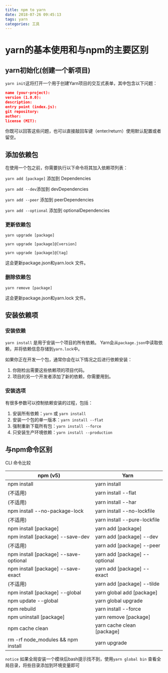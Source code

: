 ```yaml
---
title: npm to yarn
date: 2018-07-26 09:45:13
tags: yarn
categories: 工具
---
```

# yarn的基本使用和与npm的主要区别

## yarn初始化(创建一个新项目)

`yarn init`这将打开一个用于创建Yarn项目的交互式表单，其中包含以下问题：

```json
name (your-project):
version (1.0.0):
description:
entry point (index.js):
git repository:
author:
license (MIT):
```

你既可以回答这些问题，也可以直接敲回车键（enter/return）使用默认配置或者留空。

## 添加依赖包

在使用一个包之前，你需要执行以下命令将其加入依赖项列表：

`yarn add [package]` 添加到 Dependencies

`yarn add --dev`添加到 devDependencies

`yarn add --peer` 添加到 peerDependencies

`yarn add --optional` 添加到 optionalDependencies

### 更新依赖包

`yarn upgrade [package]`

`yarn upgrade [package]@[version]`

`yarn upgrade [package]@[tag]`

这会更新package.json和yarn.lock 文件。

### 删除依赖包

`yarn remove [package]`

这会更新package.json和yarn.lock 文件。

## 安装依赖项

### 安装依赖

`yarn install` 是用于安装一个项目的所有依赖。 Yarn会从`package.json`中读取依赖，并将依赖信息存储到`yarn.lock`中。

如果你正在开发一个包，通常你会在以下情况之后进行依赖安装：

1. 你刚检出需要这些依赖项的项目代码。
2. 项目的另一个开发者添加了新的依赖，你需要用到。

### 安装选项

有很多参数可以控制依赖安装的过程，包括：

1. 安装所有依赖：`yarn` 或 `yarn install`
2. 安装一个包的单一版本：`yarn install --flat`
3. 强制重新下载所有包：`yarn install --force`
4. 只安装生产环境依赖：`yarn install --production`

## 与npm命令区别

CLI 命令比较

|npm (v5) |Yarn|
|  ------ | ------ |
|npm install  |   yarn install|
|(不适用)      |  yarn install --flat|
|(不适用)        |  yarn install --har
|npm install --no-package-lock   |yarn install --no-lockfile
|(不适用)           |yarn install --pure-lockfile
|npm install [package]            |  yarn add [package]
|npm install [package] --save-dev  | yarn add [package] --dev
|(不适用)                          |   yarn add [package] --peer
|npm install [package] --save-optional |yarn add [package] --optional
|npm install [package] --save-exact|yarn add [package] --exact
|(不适用)| yarn add [package] --tilde
|npm install [package] --global| yarn global add [package]
|npm update --global            |      yarn global upgrade
|npm rebuild | yarn install --force
|npm uninstall [package] | yarn remove [package]
|npm cache clean | yarn cache clean [package]
|rm -rf node_modules && npm install | yarn upgrade

`notice` 如果全局安装一个模块后bash提示找不到，使用`yarn global bin`
查看全局目录，将些目录添加到环境变量即可